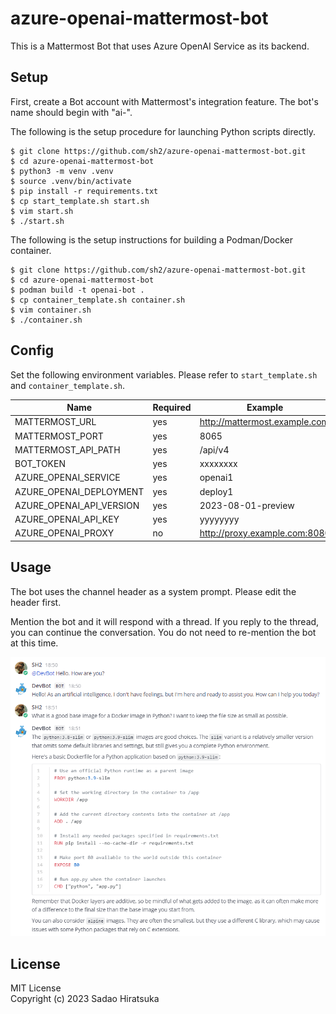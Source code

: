 # azure-openai-mattermost-bot

This is a Mattermost Bot that uses Azure OpenAI Service as its backend.

## Setup

First, create a Bot account with Mattermost's integration feature.
The bot's name should begin with "ai-".

The following is the setup procedure for launching Python scripts directly.

```
$ git clone https://github.com/sh2/azure-openai-mattermost-bot.git
$ cd azure-openai-mattermost-bot
$ python3 -m venv .venv
$ source .venv/bin/activate
$ pip install -r requirements.txt
$ cp start_template.sh start.sh
$ vim start.sh
$ ./start.sh
```

The following is the setup instructions for building a Podman/Docker container.

```
$ git clone https://github.com/sh2/azure-openai-mattermost-bot.git
$ cd azure-openai-mattermost-bot
$ podman build -t openai-bot .
$ cp container_template.sh container.sh
$ vim container.sh
$ ./container.sh
```

## Config

Set the following environment variables.
Please refer to `start_template.sh` and `container_template.sh`.

| Name | Required | Example |
| ---- | ---- | ---- |
| MATTERMOST_URL | yes | http://mattermost.example.com |
| MATTERMOST_PORT | yes | 8065 |
| MATTERMOST_API_PATH | yes | /api/v4 |
| BOT_TOKEN | yes | xxxxxxxx |
| AZURE_OPENAI_SERVICE | yes | openai1 |
| AZURE_OPENAI_DEPLOYMENT | yes | deploy1 |
| AZURE_OPENAI_API_VERSION | yes | 2023-08-01-preview |
| AZURE_OPENAI_API_KEY | yes | yyyyyyyy |
| AZURE_OPENAI_PROXY | no | http://proxy.example.com:8080 |

## Usage

The bot uses the channel header as a system prompt.
Please edit the header first.

Mention the bot and it will respond with a thread.
If you reply to the thread, you can continue the conversation.
You do not need to re-mention the bot at this time.

![Sample](img/sample.png)

## License

MIT License  
Copyright (c) 2023 Sadao Hiratsuka